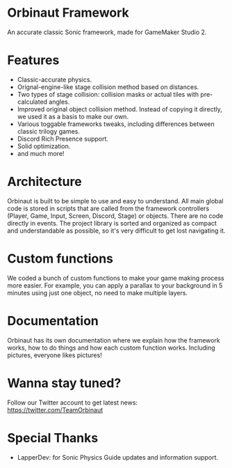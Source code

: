 # Orbinaut Framework
An accurate classic Sonic framework, made for GameMaker Studio 2.

# Features
- Classic-accurate physics.
- Orignal-engine-like stage collision method based on distances.
- Two types of stage collision: collision masks or actual tiles with pre-calculated angles.
- Improved original object collision method. Instead of copying it directly, we used it as a basis to make our own.
- Various toggable frameworks tweaks, including differences between classic trilogy games.
- Discord Rich Presence support.
- Solid optimization.
- and much more!

# Architecture
Orbinaut is built to be simple to use and easy to understand. All main global code is stored in scripts that are called from the framework 
controllers (Player, Game, Input, Screen, Discord, Stage) or objects. There are no code directly in events. The project library is sorted 
and organized as compact and understandable as possible, so it's very difficult to get lost navigating it.

# Custom functions
We coded a bunch of custom functions to make your game making process more easier. For example, you can apply a parallax to your background in 5 minutes using 
just one object, no need to make multiple layers.

# Documentation
Orbinaut has its own documentation where we explain how the framework works, how to do things and how each custom function works. Including pictures, 
everyone likes pictures!

# Wanna stay tuned?
Follow our Twitter account to get latest news: https://twitter.com/TeamOrbinaut

# Special Thanks
- LapperDev: for Sonic Physics Guide updates and information support.
